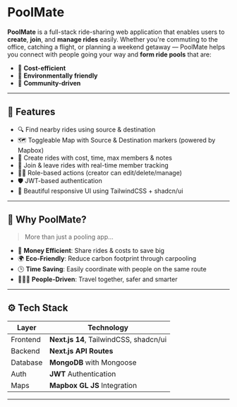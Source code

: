 # PoolMate

**PoolMate** is a full-stack ride-sharing web application that enables users to **create**, **join**, and **manage rides** easily. Whether you're commuting to the office, catching a flight, or planning a weekend getaway — PoolMate helps you connect with people going your way and **form ride pools** that are:

- 💸 **Cost-efficient**
- 🌱 **Environmentally friendly**
- 👥 **Community-driven**

---

## 🌟 Features

- 🔍 Find nearby rides using source & destination
- 🗺️ Toggleable Map with Source & Destination markers (powered by Mapbox)
- 🧾 Create rides with cost, time, max members & notes
- 🙋 Join & leave rides with real-time member tracking
- 🧑‍💼 Role-based actions (creator can edit/delete/manage)
- 🛡️ JWT-based authentication
- 💅 Beautiful responsive UI using TailwindCSS + shadcn/ui

---

## 🧠 Why PoolMate?

> More than just a pooling app…

- 💸 **Money Efficient**: Share rides & costs to save big
- 🌍 **Eco-Friendly**: Reduce carbon footprint through carpooling
- 🕒 **Time Saving**: Easily coordinate with people on the same route
- 🧑‍🤝‍🧑 **People-Driven**: Travel together, safer and smarter

---

## ⚙️ Tech Stack

| Layer       | Technology                      |
|-------------|----------------------------------|
| Frontend    | **Next.js 14**, TailwindCSS, shadcn/ui |
| Backend     | **Next.js API Routes**          |
| Database    | **MongoDB** with Mongoose       |
| Auth        | **JWT** Authentication          |
| Maps        | **Mapbox GL JS** Integration    |

---

